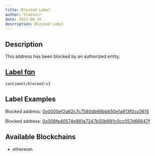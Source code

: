 ```yaml
---
title: Blocked Label
author: Vladimir
date: 2023-06-16
description: Blocked Label
---
```


## Description

This address has been blocked by an authorized entity.

## [Label fqn](/label-fqn)

`santiment/blocked:v1`

## Label Examples
Blocked address: [0x0000ef2a62c7c7580db66bbb50e1a913f0cc0615](https://etherscan.io/address/0x0000ef2a62c7c7580db66bbb50e1a913f0cc0615)

Blocked address: [0x008fe40574e881e7247b50b991c0cc057d66647f](https://etherscan.io/address/0x008fe40574e881e7247b50b991c0cc057d66647f)

## Available Blockchains

- ethereum
